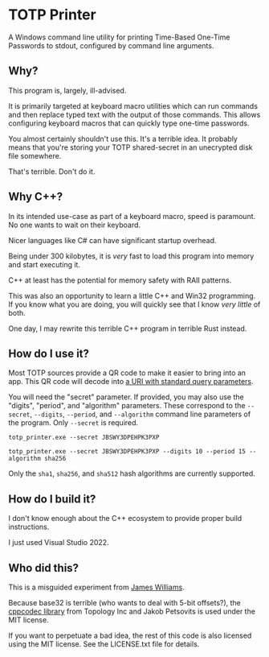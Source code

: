 # TOTP Printer

A Windows command line utility for printing Time-Based One-Time Passwords to stdout, configured by command line arguments.

## Why?

This program is, largely, ill-advised.

It is primarily targeted at keyboard macro utilities which can run commands and then replace typed text with the output of those commands.
This allows configuring keyboard macros that can quickly type one-time passwords.

You almost certainly shouldn't use this. It's a terrible idea. It probably means that you're storing your TOTP shared-secret in an unecrypted disk file somewhere.

That's terrible. Don't do it.

## Why C++?

In its intended use-case as part of a keyboard macro, speed is paramount. No one wants to wait on their keyboard.

Nicer languages like C# can have significant startup overhead.

Being under 300 kilobytes, it is _very_ fast to load this program into memory and start executing it.

C++ at least has the potential for memory safety with RAII patterns.

This was also an opportunity to learn a little C++ and Win32 programming. If you know what you are doing, you will quickly see that I know _very little_ of both.

One day, I may rewrite this terrible C++ program in terrible Rust instead.

## How do I use it?

Most TOTP sources provide a QR code to make it easier to bring into an app. This QR code will decode into [a URI with standard query parameters][otpauth_standard].

You will need the "secret" parameter. If provided, you may also use the "digits", "period", and "algorithm" parameters. These correspond to the `--secret`, `--digits`, `--period`, and `--algorithm` command line parameters of the program. Only `--secret` is required.

```
totp_printer.exe --secret JBSWY3DPEHPK3PXP
```

```
totp_printer.exe --secret JBSWY3DPEHPK3PXP --digits 10 --period 15 --algorithm sha256
```

Only the `sha1`, `sha256`, and `sha512` hash algorithms are currently supported.

[otpauth_standard]: https://github.com/google/google-authenticator/wiki/Key-Uri-Format

## How do I build it?

I don't know enough about the C++ ecosystem to provide proper build instructions.

I just used Visual Studio 2022.

## Who did this?

This is a misguided experiment from [James Williams](https://jameswilliams.me).

Because base32 is terrible (who wants to deal with 5-bit offsets?), the [cppcodec library](https://github.com/tplgy/cppcodec) from Topology Inc and Jakob Petsovits is used under the MIT license.

If you want to perpetuate a bad idea, the rest of this code is also licensed using the MIT license. See the LICENSE.txt file for details.
